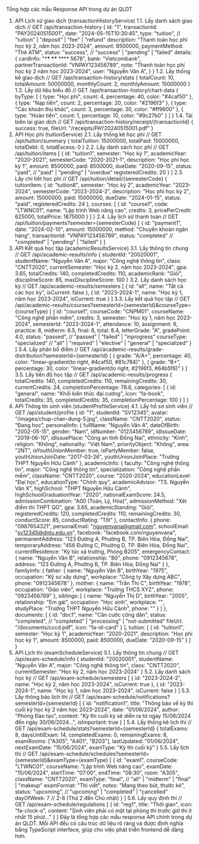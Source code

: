Tổng hợp các mẫu Response API trong dự án QLDT

1. API Lịch sử giao dịch (transactionHistoryService)
   1.1. Lấy danh sách giao dịch
   // GET /api/transaction-history
   {
   id: "1",
   transactionId: "PAY20240515001",
   date: "2024-05-15T10:30:45",
   type: "tuition", // "tuition" | "deposit" | "fee" | "refund"
   description: "Thanh toán học phí học kỳ 2, năm học 2023-2024",
   amount: 8500000,
   paymentMethod: "Thẻ ATM",
   status: "success", // "success" | "pending" | "failed"
   details: {
   cardInfo: "\***\* \*\*** \*\*\*\* 5678",
   bank: "Vietcombank",
   partnerTransactionId: "VNPAY123456789",
   note: "Thanh toán học phí học kỳ 2 năm học 2023-2024",
   user: "Nguyễn Văn A",
   }
   }
   1.2. Lấy thống kê giao dịch
   // GET /api/transaction-history/stats
   {
   totalCount: 10,
   totalAmount: 50000000,
   monthlyCount: 2,
   monthlyAmount: 15000000
   }
   1.3. Lấy dữ liệu biểu đồ
   // GET /api/transaction-history/chart-data
   {
   byType: [
   {
   type: "Học phí",
   count: 4,
   percentage: 40,
   color: "#4caf50"
   },
   {
   type: "Nạp tiền",
   count: 2,
   percentage: 20,
   color: "#2196f3"
   },
   {
   type: "Các khoản thu khác",
   count: 3,
   percentage: 30,
   color: "#ff9800"
   },
   {
   type: "Hoàn tiền",
   count: 1,
   percentage: 10,
   color: "#9c27b0"
   }
   ]
   }
   1.4. Tải biên lai giao dịch
   // GET /api/transaction-history/receipt/{transactionId}
   {
   success: true,
   fileUrl: "/receipts/PAY20240515001.pdf"
   }
2. API Học phí (tuitionService)
   2.1. Lấy thống kê học phí
   // GET /api/tuition/summary
   {
   totalTuition: 15000000,
   totalPaid: 15000000,
   totalDebt: 0,
   totalExcess: 0
   }
   2.2. Lấy danh sách học phí
   // GET /api/tuition/items
   [
   {
   id: "tuition1",
   semester: "Học kỳ 1",
   academicYear: "2020-2021",
   semesterCode: "2020-2021-1",
   description: "Học phí học kỳ 1",
   amount: 8500000,
   paid: 8500000,
   dueDate: "2020-09-15",
   status: "paid", // "paid" | "pending" | "overdue"
   registeredCredits: 20
   }
   ]
   2.3. Lấy chi tiết học phí
   // GET /api/tuition/detail/{semesterCode}
   {
   tuitionItem: {
   id: "tuition8",
   semester: "Học kỳ 2",
   academicYear: "2023-2024",
   semesterCode: "2023-2024-2",
   description: "Học phí học kỳ 2",
   amount: 15000000,
   paid: 15000000,
   dueDate: "2024-01-15",
   status: "paid",
   registeredCredits: 24
   },
   courses: [
   {
   id: "course1",
   code: "LTWNC01",
   name: "Lập trình Web nâng cao",
   credits: 3,
   pricePerCredit: 625000,
   totalPrice: 1875000
   }
   ]
   }
   2.4. Lấy lịch sử thanh toán
   // GET /api/tuition/payments?semester={semesterCode}
   [
   {
   id: "payment1",
   date: "2024-02-10",
   amount: 15000000,
   method: "Chuyển khoản ngân hàng",
   transactionId: "VNPAY123456789",
   status: "completed" // "completed" | "pending" | "failed"
   }
   ]
3. API Kết quả học tập (academicResultsService)
   3.1. Lấy thông tin chung
   // GET /api/academic-results/info
   {
   studentId: "20020001",
   studentName: "Nguyễn Văn A",
   major: "Công nghệ thông tin",
   class: "CNTT2020",
   currentSemester: "Học kỳ 2, năm học 2023-2024",
   gpa: 3.65,
   totalCredits: 140,
   completedCredits: 110,
   academicRank: "Giỏi",
   disciplineScore: 85,
   maxDisciplineScore: 100
   }
   3.2. Lấy danh sách học kỳ
   // GET /api/academic-results/semesters
   [
   {
   id: "all",
   name: "Tất cả các học kỳ",
   isCurrent: false
   },
   {
   id: "2023-2024-1",
   name: "Học kỳ 1, năm học 2023-2024",
   isCurrent: true
   }
   ]
   3.3. Lấy kết quả học tập
   // GET /api/academic-results/courses?semesterId={semesterId}&courseType={courseType}
   [
   {
   id: "course1",
   courseCode: "CNPM01",
   courseName: "Công nghệ phần mềm",
   credits: 3,
   semester: "Học kỳ 1, năm học 2023-2024",
   semesterId: "2023-2024-1",
   attendance: 10,
   assignment: 9,
   practice: 8,
   midterm: 8.5,
   final: 8,
   total: 8.4,
   letterGrade: "A",
   gradePoint: 4.0,
   status: "passed", // "passed" | "failed" | "inprogress"
   courseType: "specialized" // "all" | "required" | "elective" | "general" | "specialized"
   }
   ]
   3.4. Lấy phân bố điểm
   // GET /api/academic-results/grade-distribution?semesterId={semesterId}
   [
   {
   grade: "A/A+",
   percentage: 40,
   color: "linear-gradient(to right, #4caf50, #81c784)"
   },
   {
   grade: "B+",
   percentage: 30,
   color: "linear-gradient(to right, #2196f3, #64b5f6)"
   }
   ]
   3.5. Lấy tiến độ học tập
   // GET /api/academic-results/progress
   {
   totalCredits: 140,
   completedCredits: 110,
   remainingCredits: 30,
   currentCredits: 24,
   completionPercentage: 78.6,
   categories: [
   {
   id: "general",
   name: "Khối kiến thức đại cương",
   icon: "fa-book",
   totalCredits: 35,
   completedCredits: 35,
   completionPercentage: 100
   }
   ]
   }
4. API Thông tin sinh viên (studentProfileService)
   4.1. Lấy hồ sơ sinh viên
   // GET /api/student/profile
   {
   id: "1",
   studentId: "SV12345",
   avatar: "/images/chup-chan-dung-5.jpg",
   className: "CNTT2020",
   status: "Đang học",
   personalInfo: {
   fullName: "Nguyễn Văn A",
   dateOfBirth: "2002-05-15",
   gender: "Nam",
   idNumber: "0123456789",
   idIssueDate: "2019-06-10",
   idIssuePlace: "Công an tỉnh Đồng Nai",
   ethnicity: "Kinh",
   religion: "Không",
   nationality: "Việt Nam",
   priorityObject: "Không",
   area: "2NT",
   isYouthUnionMember: true,
   isPartyMember: false,
   youthUnionJoinDate: "2017-03-26",
   youthUnionJoinPlace: "Trường THPT Nguyễn Hữu Cảnh"
   },
   academicInfo: {
   faculty: "Công nghệ thông tin",
   major: "Công nghệ thông tin",
   specialization: "Công nghệ phần mềm",
   className: "CNTT2020",
   course: "2020-2024",
   educationLevel: "Đại học",
   educationType: "Chính quy",
   academicAdvisor: "TS. Nguyễn Văn X",
   highSchool: "THPT Nguyễn Hữu Cảnh",
   highSchoolGraduationYear: "2020",
   nationalExamScore: 24.5,
   admissionCombination: "A00 (Toán, Lý, Hóa)",
   admissionMethod: "Xét điểm thi THPT QG",
   gpa: 3.65,
   academicStanding: "Giỏi",
   registeredCredits: 120,
   completedCredits: 110,
   remainingCredits: 30,
   conductScore: 85,
   conductRating: "Tốt"
   },
   contactInfo: {
   phone: "0987654321",
   personalEmail: "nguyenvana@gmail.com",
   schoolEmail: "sv12345@dntu.edu.vn",
   facebook: "facebook.com/nguyenvana",
   permanentAddress: "123 Đường A, Phường B, TP. Biên Hòa, Đồng Nai",
   temporaryAddress: "456 Đường C, Phường D, TP. Biên Hòa, Đồng Nai",
   currentResidence: "Ký túc xá trường, Phòng B205",
   emergencyContact: {
   name: "Nguyễn Văn B",
   relationship: "Bố",
   phone: "0912345678",
   address: "123 Đường A, Phường B, TP. Biên Hòa, Đồng Nai"
   }
   },
   familyInfo: {
   father: {
   name: "Nguyễn Văn B",
   birthYear: "1975",
   occupation: "Kỹ sư xây dựng",
   workplace: "Công ty Xây dựng ABC",
   phone: "0912345678"
   },
   mother: {
   name: "Trần Thị C",
   birthYear: "1978",
   occupation: "Giáo viên",
   workplace: "Trường THCS XYZ",
   phone: "0923456789"
   },
   siblings: [
   {
   name: "Nguyễn Thị D",
   birthYear: "2005",
   relationship: "Em gái",
   occupation: "Học sinh",
   workplace: "",
   studyPlace: "Trường THPT Nguyễn Hữu Cảnh",
   phone: ""
   }
   ]
   },
   documents: [
   {
   id: "doc1",
   name: "Căn cước công dân",
   status: "completed", // "completed" | "processing" | "not-submitted"
   fileUrl: "/documents/cccd.pdf",
   icon: "fa-id-card"
   }
   ],
   tuition: [
   {
   id: "tuition1",
   semester: "Học kỳ 1",
   academicYear: "2020-2021",
   description: "Học phí học kỳ 1",
   amount: 8500000,
   paid: 8500000,
   dueDate: "2020-09-15"
   }
   ]
   }
5. API Lịch thi (examScheduleService)
   5.1. Lấy thông tin chung
   // GET /api/exam-schedule/info
   {
   studentId: "20020001",
   studentName: "Nguyễn Văn A",
   major: "Công nghệ thông tin",
   class: "CNTT2020",
   currentSemester: "Học kỳ 2, năm học 2023-2024"
   }
   5.2. Lấy danh sách học kỳ
   // GET /api/exam-schedule/semesters
   [
   {
   id: "2023-2024-2",
   name: "Học kỳ 2, năm học 2023-2024",
   isCurrent: true
   },
   {
   id: "2023-2024-1",
   name: "Học kỳ 1, năm học 2023-2024",
   isCurrent: false
   }
   ]
   5.3. Lấy thông báo lịch thi
   // GET /api/exam-schedule/notifications?semesterId={semesterId}
   [
   {
   id: "notification1",
   title: "Thông báo về kỳ thi cuối kỳ học kỳ 2 năm học 2023-2024",
   date: "01/06/2024",
   author: "Phòng Đào tạo",
   content: "Kỳ thi cuối kỳ sẽ diễn ra từ ngày 15/06/2024 đến ngày 30/06/2024...",
   isImportant: true
   }
   ]
   5.4. Lấy thống kê lịch thi
   // GET /api/exam-schedule/stats?semesterId={semesterId}
   {
   totalExams: 8,
   daysUntilExam: 14,
   completedExams: 0,
   remainingExams: 8,
   examRooms: ["A305", "A401", "B203"],
   lastUpdated: "01/06/2024",
   nextExamDate: "15/06/2024",
   examType: "Kỳ thi cuối kỳ"
   }
   5.5. Lấy lịch thi
   // GET /api/exam-schedule/schedules?semesterId={semesterId}&examType={examType}
   [
   {
   id: "exam1",
   courseCode: "LTWNC01",
   courseName: "Lập trình Web nâng cao",
   examDate: "15/06/2024",
   startTime: "07:00",
   endTime: "08:30",
   room: "A305",
   className: "CNTT2020",
   examType: "final", // "all" | "midterm" | "final" | "makeup"
   examFormat: "Thi viết",
   notes: "Mang theo bút, thước kẻ",
   status: "upcoming", // "upcoming" | "completed" | "cancelled"
   dayOfWeek: 7 // 2-8 (Thứ 2 đến Chủ nhật)
   }
   ]
   5.6. Lấy quy định thi
   // GET /api/exam-schedule/regulations
   [
   {
   id: "reg1",
   title: "Thời gian",
   icon: "fa-clock-o",
   content: "Sinh viên phải có mặt tại phòng thi trước giờ thi ít nhất 15 phút..."
   }
   ]
   Đây là tổng hợp các mẫu response API chính trong dự án QLDT. Mỗi API đều có cấu trúc dữ liệu rõ ràng và được định nghĩa bằng TypeScript interface, giúp cho việc phát triển frontend dễ dàng hơn.
